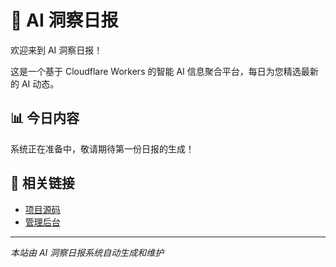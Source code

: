 # 🚀 AI 洞察日报

欢迎来到 AI 洞察日报！

这是一个基于 Cloudflare Workers 的智能 AI 信息聚合平台，每日为您精选最新的 AI 动态。

## 📊 今日内容

系统正在准备中，敬请期待第一份日报的生成！

## 🔗 相关链接

- [项目源码](https://github.com/WarrenHao/AiDaily)
- [管理后台](您的Worker域名/getContentHtml)

---

*本站由 AI 洞察日报系统自动生成和维护* 
